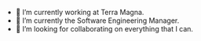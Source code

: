 - 🔭 I’m currently working at Terra Magna.
- 🌱 I’m currently the Software Engineering Manager.
- 👯 I’m looking for collaborating on everything that I can.
